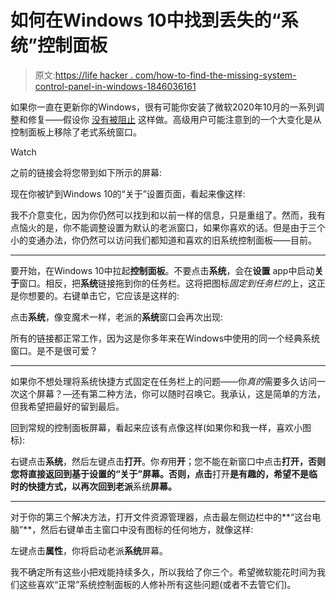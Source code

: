 # 如何在Windows 10中找到丢失的“系统”控制面板

> 原文:[https://life hacker . com/how-to-find-the-missing-system-control-panel-in-windows-1846036161](https://lifehacker.com/how-to-find-the-missing-system-control-panel-in-windows-1846036161)

如果你一直在更新你的Windows，很有可能你安装了微软2020年10月的一系列调整和修复——假设你 [没有被阻止](https://www.windowscentral.com/heres-why-you-might-be-blocked-getting-windows-10-october-2020-update) 这样做。高级用户可能注意到的一个大变化是从控制面板上移除了老式系统窗口。

Watch

之前的链接会将您带到如下所示的屏幕:

现在你被铲到Windows 10的“关于”设置页面，看起来像这样:

我不介意变化，因为你仍然可以找到和以前一样的信息，只是重组了。然而，我有点恼火的是，你不能调整设置为默认的老派窗口，如果你喜欢的话。但是由于三个小的变通办法，你仍然可以访问我们都知道和喜欢的旧系统控制面板——目前。

* * *

要开始，在Windows 10中拉起**控制面板**。不要点击**系统**，会在**设置** app中启动**关于**窗口。相反，把**系统**链接拖到你的任务栏。这将把图标*固定到任务栏的*上，这正是你想要的。右键单击它，它应该是这样的:

点击**系统**，像变魔术一样，老派的**系统**窗口会再次出现:

所有的链接都正常工作，因为这是你多年来在Windows中使用的同一个经典系统窗口。是不是很可爱？

* * *

如果你不想处理将系统快捷方式固定在任务栏上的问题——你*真的*需要多久访问一次这个屏幕？—还有第二种方法，你可以随时召唤它。我承认，这是简单的方法，但我希望把最好的留到最后。

回到常规的控制面板屏幕，看起来应该有点像这样(如果你和我一样，喜欢小图标):

右键点击**系统**，然后左键点击**打开**。你*有*用**开**；您不能在新窗口中点击**打开，否则您将直接返回到基于设置的“关于”屏幕。否则，点击**打开**是有趣的，希望不是临时的快捷方式，以再次回到老派**系统**屏幕。**

* * *

对于你的第三个解决方法，打开文件资源管理器，点击最左侧边栏中的**“这台电脑”**，然后右键单击主窗口中没有图标的任何地方，就像这样:

左键点击**属性**，你将启动老派**系统**屏幕。

我不确定所有这些小把戏能持续多久，所以我给了你三个。希望微软能花时间为我们这些喜欢“正常”系统控制面板的人修补所有这些问题(或者不去管它们)。